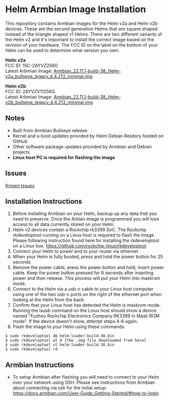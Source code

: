 # Helm Armbian Image Installation

This repository contains Armbian images for the Helm v2a and Helm v2b devices. These are the second generation Helms that are square shaped instead of the triangle shaped v1 Helms. There are two different variants of the Helm v2 and it's important to install the correct image based on the revision of your hardware. The FCC ID on the label on the bottom of your Helm can be used to determine what version you own.

**Helm v2a**\
FCC ID: 15C-2AYVZ256G\
Latest Arbmian Image: [Armbian_22.11.1-build-38_Helm-v2a_bullseye_legacy_4.4.213_minimal.img](https://github.com/HelmSecure/armbian-images/releases/download/v22.11.1-build-34/Armbian_22.11.1-build-38_Helm-v2a_bullseye_legacy_4.4.213_minimal.img)

**Helm v2b**\
FCC ID: 2AYVZV11256G\
Latest Arbmian Image: [Armbian_22.11.1-build-38_Helm-v2b_bullseye_legacy_4.4.213_minimal.img](https://github.com/HelmSecure/armbian-images/releases/download/v22.11.1-build-34/Armbian_22.11.1-build-38_Helm-v2b_bullseye_legacy_4.4.213_minimal.img)

## Notes
+ Built from Armbian Bullseye release
+ Kernel and u-boot updates provided by Helm Debian Resitory hosted on GitHub
+ Other software package updates provided by Armbian and Debian projects
+ **Linux host PC is required for flashing the image**

## Issues
[Known Issues](https://github.com/HelmSecure/armbian-images/issues)

## Installation Instructions
1. Before installing Armbian on your Helm, backup up any data that you need to preserve.  Once the Arbian image is programmed you will lose access to all data currently stored on your Helm.
2. Helm v2 devices contain a Rockchip rk3399 SoC.  The Rockchip rkdeveloptool running on a Linux host is required to flash the image.  Please following instruction found here for installing the rkdeveloptool on a Linux box.  https://github.com/rockchip-linux/rkdeveloptool
3. Connect your Helm to power and to your router via ethernet
4. When your Helm is fully booted, press and hold the power button for 25 seconds
5. Remove the power cable, press the power button and hold, insert power cable.  Keep the power button pressed for 6 seconds after inserting power and then release.  This process will put your Helm into maskrom mode.
6. Connect to the Helm via a usb-c cable to your Linux host computer using one of the two usb-c ports on the right of the ethernet port when looking at the Helm from the back.
7. Confirm that your Linux host has detected the Helm is maskrom mode.  Running the lsusb command on the Linux host should show a device named "Fuzhou Rockchip Electronics Company RK3399 in Mask ROM mode".  If the device doesn't show, attempt steps 4-6 again.
8. Flash the image to your Helm using these commands:

```
$ sudo rkdeveloptool db helm-loader-build-38.bin
$ sudo rkdeveloptool wl 0 [the .img file downloaded from here]
$ sudo rkdeveloptool ul helm-loader-build-38.bin
$ sudo rkdeveloptool rd
```


## Armbian Instructions
+ To setup Armbian after flashing you will need to connect to your Helm over your network using SSH.  Please see instructions from Armbian about connecting via ssh for the initial setup: https://docs.armbian.com/User-Guide_Getting-Started/#how-to-login
